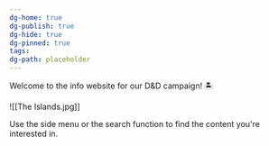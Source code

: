 ```yaml
---
dg-home: true
dg-publish: true
dg-hide: true
dg-pinned: true
tags: 
dg-path: placeholder
---
```


Welcome to the info website for our D&D campaign! 🏝 

![[The Islands.jpg]]

Use the side menu or the search function to find the content you're interested in.